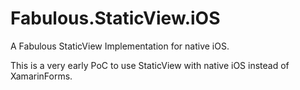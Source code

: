 # Fabulous.StaticView.iOS
A Fabulous StaticView Implementation for native iOS.

This is a very early PoC to use StaticView with native iOS instead of XamarinForms.
